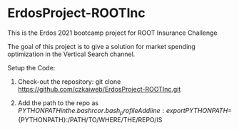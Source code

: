 # ErdosProject-ROOTInc

This is the Erdos 2021 bootcamp project for ROOT Insurance Challenge

The goal of this project is to give a solution for market spending optimization in the Vertical Search channel.



Setup the Code:
1. Check-out the repository: 
git clone https://github.com/czkaiweb/ErdosProject-ROOTInc.git

2. Add the path to the repo as $PYTHONPATH in the .bashrc or .bash_profile
Add line:
export PYTHONPATH=${PYTHONPATH}:/PATH/TO/WHERE/THE/REPO/IS



